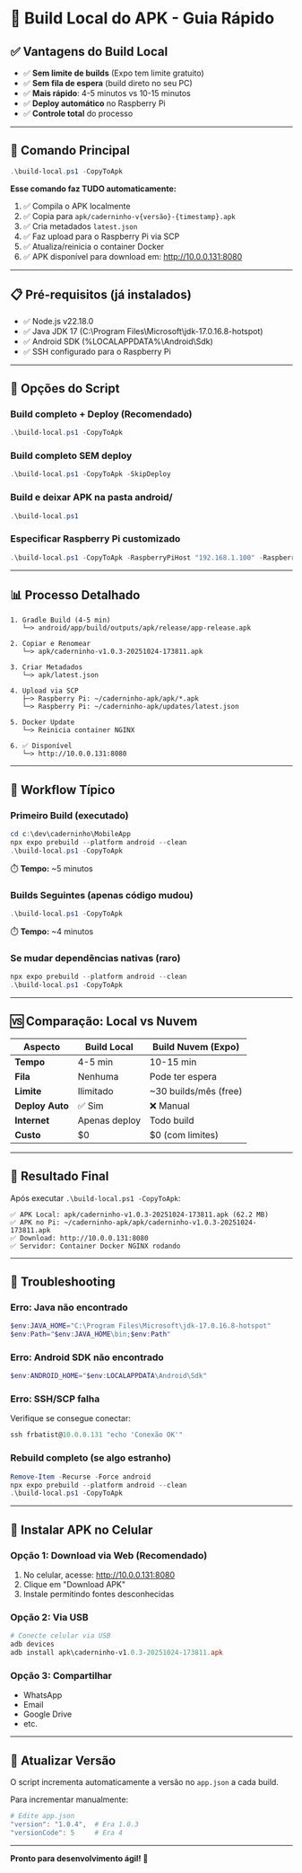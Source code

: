 # 🚀 Build Local do APK - Guia Rápido

## ✅ Vantagens do Build Local

- ✅ **Sem limite de builds** (Expo tem limite gratuito)
- ✅ **Sem fila de espera** (build direto no seu PC)
- ✅ **Mais rápido**: 4-5 minutos vs 10-15 minutos
- ✅ **Deploy automático** no Raspberry Pi
- ✅ **Controle total** do processo

---

## 🎯 Comando Principal

```powershell
.\build-local.ps1 -CopyToApk
```

**Esse comando faz TUDO automaticamente:**
1. ✅ Compila o APK localmente
2. ✅ Copia para `apk/caderninho-v{versão}-{timestamp}.apk`
3. ✅ Cria metadados `latest.json`
4. ✅ Faz upload para o Raspberry Pi via SCP
5. ✅ Atualiza/reinicia o container Docker
6. ✅ APK disponível para download em: http://10.0.0.131:8080

---

## 📋 Pré-requisitos (já instalados)

- ✅ Node.js v22.18.0
- ✅ Java JDK 17 (C:\Program Files\Microsoft\jdk-17.0.16.8-hotspot)
- ✅ Android SDK (%LOCALAPPDATA%\Android\Sdk)
- ✅ SSH configurado para o Raspberry Pi

---

## 🔧 Opções do Script

### Build completo + Deploy (Recomendado)
```powershell
.\build-local.ps1 -CopyToApk
```

### Build completo SEM deploy
```powershell
.\build-local.ps1 -CopyToApk -SkipDeploy
```

### Build e deixar APK na pasta android/
```powershell
.\build-local.ps1
```

### Especificar Raspberry Pi customizado
```powershell
.\build-local.ps1 -CopyToApk -RaspberryPiHost "192.168.1.100" -RaspberryPiUser "usuario"
```

---

## 📊 Processo Detalhado

```
1. Gradle Build (4-5 min)
   └─> android/app/build/outputs/apk/release/app-release.apk

2. Copiar e Renomear
   └─> apk/caderninho-v1.0.3-20251024-173811.apk

3. Criar Metadados
   └─> apk/latest.json

4. Upload via SCP
   ├─> Raspberry Pi: ~/caderninho-apk/apk/*.apk
   └─> Raspberry Pi: ~/caderninho-apk/updates/latest.json

5. Docker Update
   └─> Reinicia container NGINX

6. ✅ Disponível
   └─> http://10.0.0.131:8080
```

---

## 🔄 Workflow Típico

### Primeiro Build (executado)
```powershell
cd c:\dev\caderninho\MobileApp
npx expo prebuild --platform android --clean
.\build-local.ps1 -CopyToApk
```
⏱️ **Tempo:** ~5 minutos

### Builds Seguintes (apenas código mudou)
```powershell
.\build-local.ps1 -CopyToApk
```
⏱️ **Tempo:** ~4 minutos

### Se mudar dependências nativas (raro)
```powershell
npx expo prebuild --platform android --clean
.\build-local.ps1 -CopyToApk
```

---

## 🆚 Comparação: Local vs Nuvem

| Aspecto | Build Local | Build Nuvem (Expo) |
|---------|-------------|-------------------|
| **Tempo** | 4-5 min | 10-15 min |
| **Fila** | Nenhuma | Pode ter espera |
| **Limite** | Ilimitado | ~30 builds/mês (free) |
| **Deploy Auto** | ✅ Sim | ❌ Manual |
| **Internet** | Apenas deploy | Todo build |
| **Custo** | $0 | $0 (com limites) |

---

## 🎯 Resultado Final

Após executar `.\build-local.ps1 -CopyToApk`:

```
✅ APK Local: apk/caderninho-v1.0.3-20251024-173811.apk (62.2 MB)
✅ APK no Pi: ~/caderninho-apk/apk/caderninho-v1.0.3-20251024-173811.apk
✅ Download: http://10.0.0.131:8080
✅ Servidor: Container Docker NGINX rodando
```

---

## 🐛 Troubleshooting

### Erro: Java não encontrado
```powershell
$env:JAVA_HOME="C:\Program Files\Microsoft\jdk-17.0.16.8-hotspot"
$env:Path="$env:JAVA_HOME\bin;$env:Path"
```

### Erro: Android SDK não encontrado
```powershell
$env:ANDROID_HOME="$env:LOCALAPPDATA\Android\Sdk"
```

### Erro: SSH/SCP falha
Verifique se consegue conectar:
```powershell
ssh frbatist@10.0.0.131 "echo 'Conexão OK'"
```

### Rebuild completo (se algo estranho)
```powershell
Remove-Item -Recurse -Force android
npx expo prebuild --platform android --clean
.\build-local.ps1 -CopyToApk
```

---

## 📱 Instalar APK no Celular

### Opção 1: Download via Web (Recomendado)
1. No celular, acesse: http://10.0.0.131:8080
2. Clique em "Download APK"
3. Instale permitindo fontes desconhecidas

### Opção 2: Via USB
```powershell
# Conecte celular via USB
adb devices
adb install apk\caderninho-v1.0.3-20251024-173811.apk
```

### Opção 3: Compartilhar
- WhatsApp
- Email
- Google Drive
- etc.

---

## 🔄 Atualizar Versão

O script incrementa automaticamente a versão no `app.json` a cada build.

Para incrementar manualmente:
```powershell
# Edite app.json
"version": "1.0.4",  # Era 1.0.3
"versionCode": 5     # Era 4
```

---

**Pronto para desenvolvimento ágil! 🚀**

